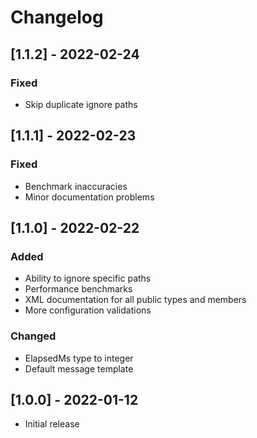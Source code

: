# Changelog

## [1.1.2] - 2022-02-24
### Fixed
- Skip duplicate ignore paths

## [1.1.1] - 2022-02-23
### Fixed
- Benchmark inaccuracies
- Minor documentation problems

## [1.1.0] - 2022-02-22
### Added
- Ability to ignore specific paths
- Performance benchmarks
- XML documentation for all public types and members
- More configuration validations
### Changed
- ElapsedMs type to integer
- Default message template

## [1.0.0] - 2022-01-12
- Initial release
